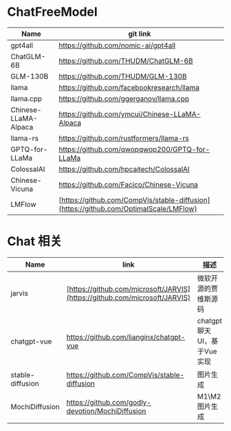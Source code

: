 # ChatFreeModel
| Name                  | git link                                         |
| --------------------- | ------------------------------------------------ |
| gpt4all               | https://github.com/nomic-ai/gpt4all              |
| ChatGLM-6B            | https://github.com/THUDM/ChatGLM-6B              |
| GLM-130B              | https://github.com/THUDM/GLM-130B                |
| llama                 | https://github.com/facebookresearch/llama        |
| llama.cpp             | https://github.com/ggerganov/llama.cpp           |
| Chinese-LLaMA-Alpaca  | https://github.com/ymcui/Chinese-LLaMA-Alpaca    |
| llama-rs              | https://github.com/rustformers/llama-rs          |
| GPTQ-for-LLaMa        | https://github.com/qwopqwop200/GPTQ-for-LLaMa    |
| ColossalAI            | https://github.com/hpcaitech/ColossalAI          |
| Chinese-Vicuna        | https://github.com/Facico/Chinese-Vicuna         |
| LMFlow      | [https://github.com/CompVis/stable-diffusion](https://github.com/OptimalScale/LMFlow)      |


# Chat 相关
| Name  |  link  | 描述 |
| ----- | ------ | ---- |
| jarvis | [https://github.com/microsoft/JARVIS](https://github.com/microsoft/JARVIS) | 微软开源的贾维斯源码 |
| chatgpt-vue | https://github.com/lianginx/chatgpt-vue | chatgpt聊天UI，基于Vue实现 |
| stable-diffusion      | https://github.com/CompVis/stable-diffusion      | 图片生成 |
| MochiDiffusion      | https://github.com/godly-devotion/MochiDiffusion      | M1\M2图片生成 |
